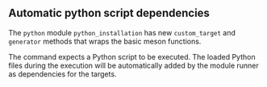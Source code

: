 ## Automatic python script dependencies

The `python` module `python_installation` has new `custom_target` and
`generator` methods that wraps the basic meson functions.

The command expects a Python script to be executed. The loaded Python
files during the execution will be automatically added by the module
runner as dependencies for the targets.
